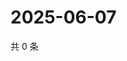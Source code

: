 # 2025-06-07

共 0 条

<!-- BEGIN ZHIHUQUESTIONS -->
<!-- 最后更新时间 Sat Jun 07 2025 01:11:10 GMT+0800 (China Standard Time) -->

<!-- END ZHIHUQUESTIONS -->
